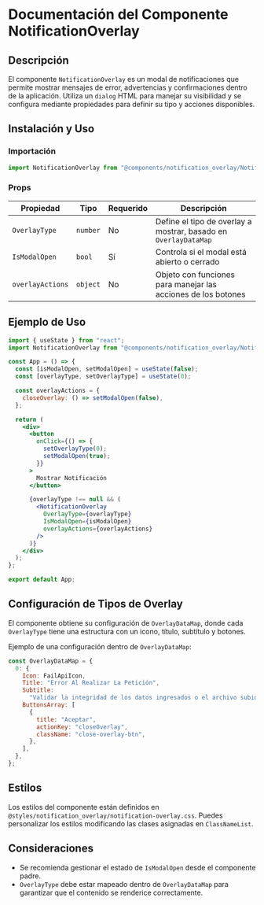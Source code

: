 # Documentación del Componente NotificationOverlay

## Descripción

El componente `NotificationOverlay` es un modal de notificaciones que permite mostrar mensajes de error, advertencias y confirmaciones dentro de la aplicación. Utiliza un `dialog` HTML para manejar su visibilidad y se configura mediante propiedades para definir su tipo y acciones disponibles.

## Instalación y Uso

### Importación

```jsx
import NotificationOverlay from "@components/notification_overlay/NotificationOverlay";
```

### Props

| Propiedad        | Tipo     | Requerido | Descripción                                                     |
| ---------------- | -------- | --------- | --------------------------------------------------------------- |
| `OverlayType`    | `number` | No        | Define el tipo de overlay a mostrar, basado en `OverlayDataMap` |
| `IsModalOpen`    | `bool`   | Sí        | Controla si el modal está abierto o cerrado                     |
| `overlayActions` | `object` | No        | Objeto con funciones para manejar las acciones de los botones   |

## Ejemplo de Uso

```jsx
import { useState } from "react";
import NotificationOverlay from "@components/notification_overlay/NotificationOverlay";

const App = () => {
  const [isModalOpen, setModalOpen] = useState(false);
  const [overlayType, setOverlayType] = useState(0);

  const overlayActions = {
    closeOverlay: () => setModalOpen(false),
  };

  return (
    <div>
      <button
        onClick={() => {
          setOverlayType(0);
          setModalOpen(true);
        }}
      >
        Mostrar Notificación
      </button>

      {overlayType !== null && (
        <NotificationOverlay
          OverlayType={overlayType}
          IsModalOpen={isModalOpen}
          overlayActions={overlayActions}
        />
      )}
    </div>
  );
};

export default App;
```

## Configuración de Tipos de Overlay

El componente obtiene su configuración de `OverlayDataMap`, donde cada `OverlayType` tiene una estructura con un icono, título, subtítulo y botones.

Ejemplo de una configuración dentro de `OverlayDataMap`:

```javascript
const OverlayDataMap = {
  0: {
    Icon: FailApiIcon,
    Title: "Error Al Realizar La Petición",
    Subtitle:
      "Validar la integridad de los datos ingresados o el archivo subido.",
    ButtonsArray: [
      {
        title: "Aceptar",
        actionKey: "closeOverlay",
        className: "close-overlay-btn",
      },
    ],
  },
};
```

## Estilos

Los estilos del componente están definidos en `@styles/notification_overlay/notification-overlay.css`. Puedes personalizar los estilos modificando las clases asignadas en `ClassNameList`.

## Consideraciones

- Se recomienda gestionar el estado de `IsModalOpen` desde el componente padre.
- `OverlayType` debe estar mapeado dentro de `OverlayDataMap` para garantizar que el contenido se renderice correctamente.
